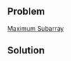 ## Problem

[Maximum Subarray](https://leetcode.com/explore/interview/card/top-interview-questions-easy/97/dynamic-programming/566/)

## Solution